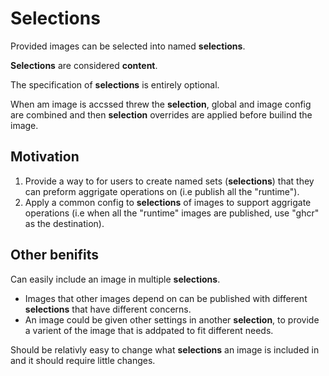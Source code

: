 # Selections

Provided images can be selected into named **selections**.

**Selections** are considered **content**.

The specification of **selections** is entirely optional.

When am image is accssed threw the **selection**, global and image config are
combined and then **selection** overrides are applied before builind the image.

## Motivation

1. Provide a way to for users to create named sets (**selections**) that they
can preform aggrigate operations on (i.e publish all the "runtime").
2. Apply a common config to **selections** of images to support aggrigate
operations (i.e when all the "runtime" images are published, use "ghcr" as the
destination).

## Other benifits

Can easily include an image in multiple **selections**.
- Images that other images depend on can be published with different
**selections** that have different concerns.
- An image could be given other settings in another **selection**, to provide
a varient of the image that is addpated to fit different needs.

Should be relativly easy to change what **selections** an image is included in
and it should require little changes.
